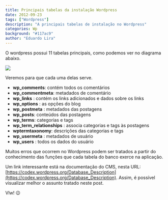 ```yaml
---
title: Principais tabelas da instalação Wordpress
date: 2012-09-23
tags: ["Wordpress"]
description: "A principais tabelas de instalação no Wordpress"
categories: Wp
background: "#117ac9"
author: "Eduardo Lira"
---
```


O wordpress possui 11 tabelas principais, como podemos ver no diagrama abaixo.

![](/assets/images/blog/wp4database.png)

Veremos para que cada uma delas serve.

- **wp_comments**: contém todos os comentários
- **wp_commentmeta**: metadados de comentário
- **wp_links** : contém os links adicionados e dados sobre os links
- **wp_options** : as opções do blog
- **wp_postmeta** : metadados das postagens
- **wp_posts**: conteúdos das postagens
- **wp_terms**: categorias e tags
- **wp_term_relationships** : associa categorias e tags às postagens
- **wptermtaxonomy**: descrições das categorias e tags
- **wp_usermeta** : metadados de usuário
- **wp_users** : todos os dados do usuário

Muitos erros que ocorrem no Wordpress podem ser tratados a partir do conhecimento das funções que cada tabela do banco exerce na aplicação.

Um link interessante está na documentação do CMS, nesta URL: [https://codex.wordpress.org/Database_Description](https://codex.wordpress.org/Database_Description).
Assim, é possível visualizar melhor o assunto tratado neste post.

Vlw! :wink:
